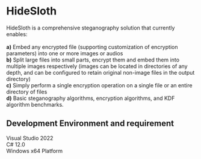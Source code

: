 # HideSloth
HideSloth is a comprehensive steganography solution that currently enables:\
\
**a)** Embed any encrypted file (supporting customization of encryption parameters) into one or more images or audios\
**b)** Split large files into small parts, encrypt them and embed them into multiple images respectively (images can be located in directories of any depth, and can be configured to retain original non-image files in the output directory)\
**c)** Simply perform a single encryption operation on a single file or an entire directory of files\
**d)** Basic steganography algorithms, encryption algorithms, and KDF algorithm benchmarks.
## Development Environment and requirement
Visual Studio 2022\
C# 12.0\
Windows x64 Platform

